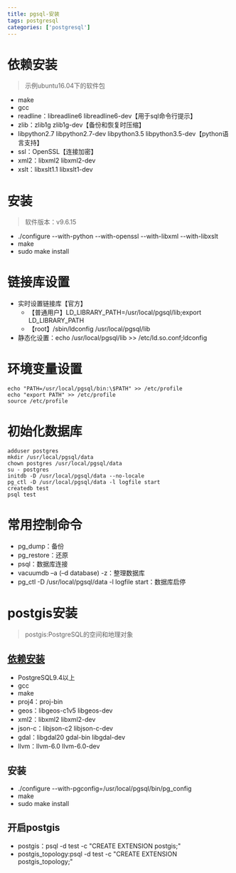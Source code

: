 ```yaml
---
title: pgsql-安装
tags: postgresql
categories: ['postgresql']
---
```

# 依赖安装
>示例ubuntu16.04下的软件包

* make
* gcc
* readline：libreadline6 libreadline6-dev【用于sql命令行提示】
* zlib：zlib1g zlib1g-dev【备份和恢复时压缩】
* libpython2.7 libpython2.7-dev libpython3.5 libpython3.5-dev【python语言支持】
* ssl：OpenSSL【连接加密】
* xml2：libxml2 libxml2-dev
* xslt：libxslt1.1  libxslt1-dev

# 安装
>软件版本：v9.6.15

* ./configure --with-python --with-openssl --with-libxml --with-libxslt
* make 
* sudo make install

# 链接库设置
* 实时设置链接库【官方】
    - 【普通用户】LD_LIBRARY_PATH=/usr/local/pgsql/lib;export LD_LIBRARY_PATH
    - 【root】/sbin/ldconfig /usr/local/pgsql/lib
* 静态化设置：echo /usr/local/pgsql/lib >> /etc/ld.so.conf;ldconfig

# 环境变量设置
```
echo "PATH=/usr/local/pgsql/bin:\$PATH" >> /etc/profile
echo "export PATH" >> /etc/profile
source /etc/profile
```

# 初始化数据库
```
adduser postgres
mkdir /usr/local/pgsql/data
chown postgres /usr/local/pgsql/data
su - postgres
initdb -D /usr/local/pgsql/data --no-locale
pg_ctl -D /usr/local/pgsql/data -l logfile start
createdb test
psql test
```

# 常用控制命令
* pg_dump：备份
* pg_restore：还原
* psql：数据库连接
* vacuumdb –a (–d database) -z：整理数据库
* pg_ctl -D /usr/local/pgsql/data -l logfile start：数据库启停

# postgis安装
>postgis:PostgreSQL的空间和地理对象
## [依赖安装](http://www.postgis.net/docs/postgis_installation.html#install_requirements)
* PostgreSQL9.4以上
* gcc
* make
* proj4：proj-bin
* geos：libgeos-c1v5 libgeos-dev 
* xml2：libxml2 libxml2-dev
* json-c：libjson-c2 libjson-c-dev
* gdal：libgdal20 gdal-bin libgdal-dev 
* llvm：llvm-6.0 llvm-6.0-dev 

## 安装
* ./configure --with-pgconfig=/usr/local/pgsql/bin/pg_config
* make
* sudo make install

## 开启postgis
* postgis：psql -d test -c "CREATE EXTENSION postgis;"
* postgis_topology:psql -d test -c "CREATE EXTENSION postgis_topology;"
